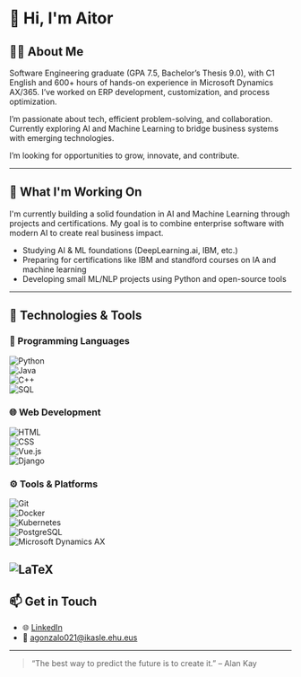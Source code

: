 # 👋 Hi, I'm Aitor

## 👨‍💻 About Me

Software Engineering graduate (GPA 7.5, Bachelor’s Thesis 9.0), with C1 English and 600+ hours of hands-on experience in Microsoft Dynamics AX/365. I’ve worked on ERP development, customization, and process optimization.

I’m passionate about tech, efficient problem-solving, and collaboration. Currently exploring AI and Machine Learning to bridge business systems with emerging technologies.

I’m looking for opportunities to grow, innovate, and contribute.

---

## 🧠 What I'm Working On

I'm currently building a solid foundation in AI and Machine Learning through projects and certifications. My goal is to combine enterprise software with modern AI to create real business impact.

- Studying AI & ML foundations (DeepLearning.ai, IBM, etc.)
- Preparing for certifications like IBM and standford courses on IA and machine learning
- Developing small ML/NLP projects using Python and open-source tools
---
## 💼 Technologies & Tools

### 🔧 Programming Languages  
![Python](https://img.shields.io/badge/Python-3.9-blue?logo=python)  
![Java](https://img.shields.io/badge/Java-Backend-orange?logo=openjdk)  
![C++](https://img.shields.io/badge/C++-Performance-blue?logo=c%2B%2B)  
![SQL](https://img.shields.io/badge/SQL-Data-grey?logo=postgresql)  

### 🌐 Web Development  
![HTML](https://img.shields.io/badge/HTML5-Markup-orange?logo=html5)  
![CSS](https://img.shields.io/badge/CSS3-Styles-blue?logo=css3)  
![Vue.js](https://img.shields.io/badge/Vue.js-Frontend-4FC08D?logo=vue.js)  
![Django](https://img.shields.io/badge/Django-Backend-darkgreen?logo=django)

### ⚙️ Tools & Platforms  
![Git](https://img.shields.io/badge/Git-Version%20Control-orange?logo=git)  
![Docker](https://img.shields.io/badge/Docker-Containers-blue?logo=docker)  
![Kubernetes](https://img.shields.io/badge/Kubernetes-Orchestration-326CE5?logo=kubernetes)  
![PostgreSQL](https://img.shields.io/badge/PostgreSQL-Database-blue?logo=postgresql)  
![Microsoft Dynamics AX](https://img.shields.io/badge/Dynamics%20AX/365-ERP-blue?logo=microsoft)

![LaTeX](https://img.shields.io/badge/LaTeX-Typesetting-008080?logo=latex)
---

## 📫 Get in Touch

- 🌐 [LinkedIn](https://www.linkedin.com/in/aitor-gonzalo-03377936b?trk=contact-info)  
- 📧 agonzalo021@ikasle.ehu.eus
  

---

> “The best way to predict the future is to create it.” – Alan Kay
